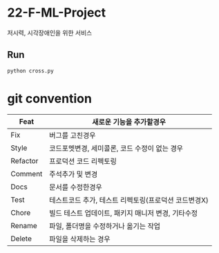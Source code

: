 # 22-F-ML-Project

저시력, 시각장애인을 위한 서비스

## Run

```python
python cross.py
```

# git convention
| Feat | 새로운 기능을 추가할경우 |
| --- | --- |
| Fix | 버그를 고친경우 |
| Style | 코드포멧변경, 세미콜론, 코드 수정이 없는 경우 |
| Refactor | 프로덕션 코드 리펙토링 |
| Comment | 주석추가 및 변경 |
| Docs | 문서를 수정한경우 |
| Test | 테스트코드 추가, 테스트 리펙토링(프로덕션 코드변경X) |
| Chore | 빌드 테스트 업데이트, 패키지 매니저 변경, 기타수정 |
| Rename | 파일, 폴더명을 수정하거나 옮기는 작업 |
| Delete | 파일을 삭제하는 경우 |